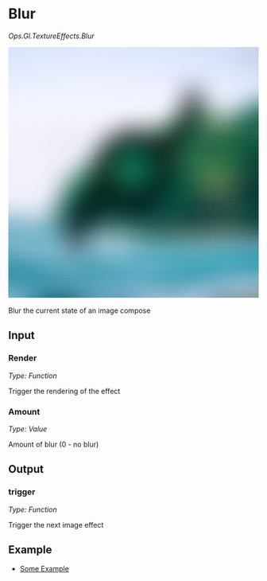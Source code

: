 # Blur

*Ops.Gl.TextureEffects.Blur*

![blur](img/blur.png)


Blur the current state of an image compose

## Input

### Render

*Type: Function*

Trigger the rendering of the effect

### Amount

*Type: Value*

Amount of blur (0 - no blur)

## Output

### trigger

*Type: Function*

Trigger the next image effect

## Example

- [Some Example](https://cables.gl/p/570c17b5f34c419e0be30bd1)